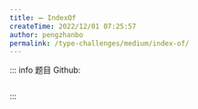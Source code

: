 ```yaml
---
title: ➖ IndexOf
createTime: 2022/12/01 07:25:57
author: pengzhanbo
permalink: /type-challenges/medium/index-of/
---
```


::: info 题目
Github: []()

```ts
```
:::
